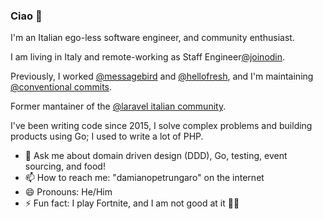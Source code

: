 ### Ciao 👋


I'm an Italian ego-less software engineer, and community enthusiast.

I am living in Italy and remote-working as Staff Engineer[@joinodin](https://github.com/joinodin/).

Previously, I worked [@messagebird](https://github.com/messagebird/) and [@hellofresh](https://github.com/hellofresh/), and I'm maintaining [@conventional commits](https://github.com/conventional-commits/).

Former mantainer of the [@laravel italian community](https://github.com/laravel-italia/).

I've been writing code since 2015, I solve complex problems and building products using Go;
I used to write a lot of PHP.

- 💬 Ask me about domain driven design (DDD), Go, testing, event sourcing, and food!
- 📫 How to reach me: "damianopetrungaro" on the internet
- 😄 Pronouns: He/Him
- ⚡ Fun fact: I play Fortnite, and I am not good at it 🧱🔫
<!--
**damianopetrungaro/damianopetrungaro** is a ✨ _special_ ✨ repository because its `README.md` (this file) appears on your GitHub profile.

